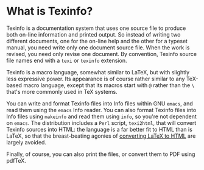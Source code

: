 # What is Texinfo?

Texinfo is a documentation system that uses one source file to produce
both on-line information and printed output.  So instead of writing
two different documents, one for the on-line help and the other for a
typeset manual, you need write only one document source file.  When
the work is revised, you need only revise one document.  By
convention, Texinfo source file names end with a `texi` or
`texinfo` extension.

Texinfo is a macro language, somewhat similar to LaTeX, but with
slightly less expressive power.  Its appearance is of course rather
similar to any TeX-based macro language, except that its macros
start with `@` rather than the `\` that's more commonly used in
TeX systems.

You can write and format Texinfo files into Info files within GNU
`emacs`, and read them using the `emacs` Info
reader.  You can also format Texinfo files into Info files using
`makeinfo` and read them using `info`, so you're not
dependent on `emacs`.  The distribution includes a
`Perl` script, `texi2html`, that will convert
Texinfo sources into HTML: the language is a far better fit to
HTML than is LaTeX, so that the breast-beating agonies of
[converting LaTeX to HTML](./FAQ-LaTeX2HTML.html) are largely
avoided.

Finally, of course, you can also print the files, or convert them to
PDF using pdfTeX.

